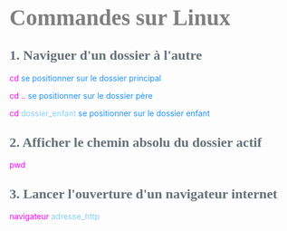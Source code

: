 <head>
<style>
#titleMain {color:#808080; font-size:40px; font-weight:bold; font-family:"Cambria"}
#titleSub {color:#677179; font-size:24px; font-weight:bold; font-family: "Verdana"; margin-top:30px; margin-bottom:15px}
#titleSub2 {color:#563C5C; font-size:20px; font-weight:bold; margin-bottom:20px}
#not {color:#1E90FF; font-size:18px "Carnivalee Freakshow"}
#com {color:#FF00FF; font-size:18px "Carnivalee Freakshow"}
#par {color:#32CD32; font-size:18px "Carnivalee Freakshow"}
#val {color:#87CEFA; font-size:18px "Carnivalee Freakshow"}
</style>
</head>

<!-- ```css
<head>
<style>
#bleu {
color:#87CEFA }
</style>
</head>
``` -->

# <div id="titleMain">Commandes sur Linux</div>

## <div id="titleSub">1. Naviguer d'un dossier à l'autre</div>

<span id="com">cd </span>
<span id="not">se positionner sur le dossier principal</span>

<span id="com">cd ..</span>
<span id="not">se positionner sur le dossier père</span>

<span id="com">cd </span>
<span id="val">dossier_enfant</span>
<span id="not">se positionner sur le dossier enfant</span>

## <div id="titleSub">2. Afficher le chemin absolu du dossier actif</div>

<span id="com">pwd </span>

## <div id="titleSub">3. Lancer l'ouverture d'un navigateur internet</div>

<span id="com">navigateur </span>
<span id="val">adresse_http</span>